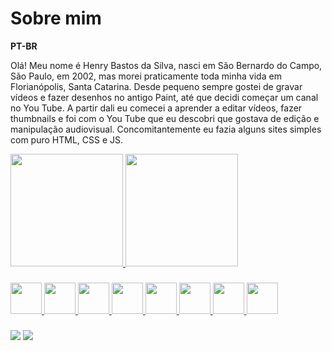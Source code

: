 # Sobre mim
**PT-BR**

Olá! Meu nome é Henry Bastos da Silva, nasci em São Bernardo do Campo, São Paulo, em 2002, mas morei praticamente toda minha vida em Florianópolis, Santa Catarina. Desde pequeno sempre gostei de gravar vídeos e fazer desenhos no antigo Paint, até que decidi começar um canal no You Tube. A partir dali eu comecei a aprender a editar vídeos, fazer thumbnails e foi com o You Tube que eu descobri que gostava de edição e manipulação audiovisual. Concomitantemente eu fazia alguns sites simples com puro HTML, CSS e JS.

<div>
  <a href="https://github.com/henrybastos" />
  <img height="180em" src="https://github-readme-stats.vercel.app/api?username=henrybastos&theme=ocean_dark&show_icons=true&border_radius=6px&custom_title=My+GitHub+Stats&border_color=444c56&hide_border=true" />
  <img height="180em" src="https://github-readme-stats.vercel.app/api/top-langs/?username=henrybastos&theme=ocean_dark&border_radius=4px&border_color=444c56&layout=compact&hide_border=true" />
</div>

###

<span>
    <img src="https://cdn.jsdelivr.net/gh/devicons/devicon/icons/html5/html5-plain-wordmark.svg" height="50em"/>
    <img src="https://cdn.jsdelivr.net/gh/devicons/devicon/icons/godot/godot-original-wordmark.svg" height="50em"/>     
    <img src="https://cdn.jsdelivr.net/gh/devicons/devicon/icons/figma/figma-original.svg"  height="50em"/>
    <img src="https://cdn.jsdelivr.net/gh/devicons/devicon/icons/blender/blender-original.svg" height="50em"/>
    <img src="https://cdn.jsdelivr.net/gh/devicons/devicon/icons/react/react-original.svg" height="50em"/>
    <img src="https://cdn.jsdelivr.net/gh/devicons/devicon/icons/nodejs/nodejs-original.svg" height="50em"/>
    <img src="https://cdn.jsdelivr.net/gh/devicons/devicon/icons/javascript/javascript-original.svg" height="50em"/>
    <img src="https://cdn.jsdelivr.net/gh/devicons/devicon/icons/css3/css3-plain-wordmark.svg" height="50em"/>
  </span>

###

<div>
  <a href="https://www.linkedin.com/in/henry-bastos-silva/"><img src="https://img.shields.io/badge/LinkedIn-0077B5?style=flat-square&logo=linkedin&logoColor=white"></a>
  <a href="https://www.twitch.tv/kaffe_gaming"><img src="https://img.shields.io/badge/Twitch-9146FF?logo=twitch&logoColor=white&?style=flat-square"></a>
</div>

